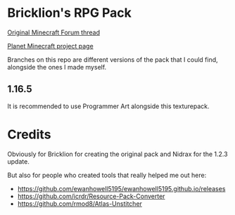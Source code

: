# Bricklion's RPG Pack
[Original Minecraft Forum thread](http://www.minecraftforum.net/topic/389061-16x17-bricklions-rpg-pack-v111/)

[Planet Minecraft project page](https://www.planetminecraft.com/texture-pack/bricklion-s-rpg-pack-2-0/)

Branches on this repo are different versions of the pack that I could find, alongside the ones I made myself.

## 1.16.5
It is recommended to use Programmer Art alongside this texturepack.

# Credits
Obviously for Bricklion for creating the original pack and Nidrax for the 1.2.3 update.

But also for people who created tools that really helped me out here:
- https://github.com/ewanhowell5195/ewanhowell5195.github.io/releases
- https://github.com/icrdr/Resource-Pack-Converter
- https://github.com/rmod8/Atlas-Unstitcher
